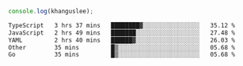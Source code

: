 ```js
console.log(khanguslee);
```

<!--START_SECTION:waka-->

```txt
TypeScript   3 hrs 37 mins   ████████▓░░░░░░░░░░░░░░░░   35.12 %
JavaScript   2 hrs 49 mins   ███████░░░░░░░░░░░░░░░░░░   27.48 %
YAML         2 hrs 40 mins   ██████▓░░░░░░░░░░░░░░░░░░   26.03 %
Other        35 mins         █▒░░░░░░░░░░░░░░░░░░░░░░░   05.68 %
Go           35 mins         █▒░░░░░░░░░░░░░░░░░░░░░░░   05.68 %
```

<!--END_SECTION:waka-->

<!--
**khanguslee/khanguslee** is a ✨ _special_ ✨ repository because its `README.md` (this file) appears on your GitHub profile.

Here are some ideas to get you started:

- 🔭 I’m currently working on ...
- 🌱 I’m currently learning ...
- 👯 I’m looking to collaborate on ...
- 🤔 I’m looking for help with ...
- 💬 Ask me about ...
- 📫 How to reach me: ...
- 😄 Pronouns: ...
- ⚡ Fun fact: ...
-->
